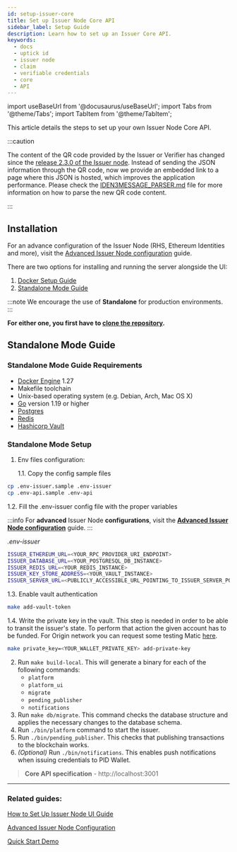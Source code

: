 ```yaml
---
id: setup-issuer-core
title: Set up Issuer Node Core API
sidebar_label: Setup Guide
description: Learn how to set up an Issuer Core API.
keywords:
  - docs
  - uptick id
  - issuer node
  - claim
  - verifiable credentials
  - core
  - API
---
```


import useBaseUrl from '@docusaurus/useBaseUrl';
import Tabs from '@theme/Tabs';
import TabItem from '@theme/TabItem';

This article details the steps to set up your own Issuer Node Core API.

:::caution

The content of the QR code provided by the Issuer or Verifier has changed since the <ins>[release 2.3.0 of the Issuer node](https://github.com/0xPolygonID/issuer-node/releases/tag/v2.3.0)</ins>. Instead of sending the JSON information through the QR code, now we provide an embedded link to a page where this JSON is hosted, which improves the application performance. Please check the <ins>[IDEN3MESSAGE_PARSER.md](https://github.com/0xPolygonID/polygonid-flutter-sdk/blob/main/IDEN3MESSAGE_PARSER.md)</ins> file for more information on how to parse the new QR code content.

:::

## Installation

For an advance configuration of the Issuer Node (RHS, Ethereum Identities and more), visit the [Advanced Issuer Node configuration](issuer-configuration.md#Advanced-Issuer-Node-configuration) guide.

There are two options for installing and running the server alongside the UI:

1. [Docker Setup Guide](https://github.com/0xPolygonID/issuer-node)
2. [Standalone Mode Guide](#standalone-mode-guide)

:::note
We encourage the use of **Standalone** for production environments.
:::

**For either one, you first have to [clone the repository](https://github.com/0xPolygonID/issuer-node).**

## Standalone Mode Guide

### Standalone Mode Guide Requirements

- [Docker Engine](https://docs.docker.com/engine/) 1.27
- Makefile toolchain
- Unix-based operating system (e.g. Debian, Arch, Mac OS X)
- [Go](https://go.dev/) version 1.19 or higher
- [Postgres](https://www.postgresql.org/)
- [Redis](https://redis.io/)
- [Hashicorp Vault](https://github.com/hashicorp/vault)

### Standalone Mode Setup

1. Env files configuration:

   1.1. Copy the config sample files

```bash
cp .env-issuer.sample .env-issuer
cp .env-api.sample .env-api
```

1.2. Fill the .env-issuer config file with the proper variables

:::info
For **advanced** Issuer Node **configurations**, visit the [**Advanced Issuer Node configuration**](issuer-configuration.md#Advanced-Issuer-Node-configuration) guide.
:::

_.env-issuer_

```bash
ISSUER_ETHEREUM_URL=<YOUR_RPC_PROVIDER_URI_ENDPOINT>
ISSUER_DATABASE_URL=<YOUR_POSTGRESQL_DB_INSTANCE>
ISSUER_REDIS_URL=<YOUR_REDIS_INSTANCE>
ISSUER_KEY_STORE_ADDRESS=<YOUR_VAULT_INSTANCE>
ISSUER_SERVER_URL=<PUBLICLY_ACCESSIBLE_URL_POINTING_TO_ISSUER_SERVER_PORT>
```

1.3. Enable vault authentication

```bash
make add-vault-token
```

1.4. Write the private key in the vault. This step is needed in order to be able to transit the issuer's state. To perform that action the given account has to be funded. For Origin network you can request some testing Matic [here](https://www.alchemy.com/faucets/polygon-Origin).

```bash
make private_key=<YOUR_WALLET_PRIVATE_KEY> add-private-key
```

2. Run `make build-local`. This will generate a binary for each of the following commands:
   - `platform`
   - `platform_ui`
   - `migrate`
   - `pending_publisher`
   - `notifications`
3. Run `make db/migrate`. This command checks the database structure and applies the necessary changes to the database schema.
4. Run `./bin/platform` command to start the issuer.
5. Run `./bin/pending_publisher`. This checks that publishing transactions to the blockchain works.
6. _(Optional)_ Run `./bin/notifications`. This enables push notifications when issuing credentials to PID Wallet.

> **Core API specification** - http://localhost:3001

---

### Related guides:

[How to Set Up Issuer Node UI Guide](setup-issuer-ui.md)

[Advanced Issuer Node Configuration](issuer-configuration.md)

[Quick Start Demo](../quick-start-demo.md)
